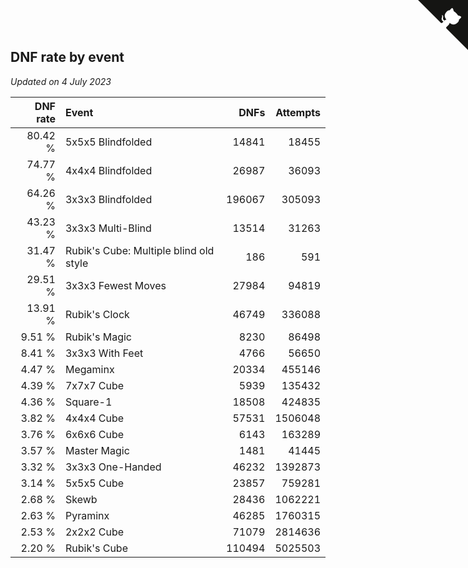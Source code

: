 ## DNF rate by event

*Updated on  4 July 2023*

| DNF rate | Event | DNFs | Attempts |
| ---: | :--- | ---: | ---: |
| 80.42 % | 5x5x5 Blindfolded | 14841 | 18455 |
| 74.77 % | 4x4x4 Blindfolded | 26987 | 36093 |
| 64.26 % | 3x3x3 Blindfolded | 196067 | 305093 |
| 43.23 % | 3x3x3 Multi-Blind | 13514 | 31263 |
| 31.47 % | Rubik's Cube: Multiple blind old style | 186 | 591 |
| 29.51 % | 3x3x3 Fewest Moves | 27984 | 94819 |
| 13.91 % | Rubik's Clock | 46749 | 336088 |
| 9.51 % | Rubik's Magic | 8230 | 86498 |
| 8.41 % | 3x3x3 With Feet | 4766 | 56650 |
| 4.47 % | Megaminx | 20334 | 455146 |
| 4.39 % | 7x7x7 Cube | 5939 | 135432 |
| 4.36 % | Square-1 | 18508 | 424835 |
| 3.82 % | 4x4x4 Cube | 57531 | 1506048 |
| 3.76 % | 6x6x6 Cube | 6143 | 163289 |
| 3.57 % | Master Magic | 1481 | 41445 |
| 3.32 % | 3x3x3 One-Handed | 46232 | 1392873 |
| 3.14 % | 5x5x5 Cube | 23857 | 759281 |
| 2.68 % | Skewb | 28436 | 1062221 |
| 2.63 % | Pyraminx | 46285 | 1760315 |
| 2.53 % | 2x2x2 Cube | 71079 | 2814636 |
| 2.20 % | Rubik's Cube | 110494 | 5025503 |


<a href="https://github.com/jonatanklosko/wca_statistics" class="github-corner" aria-label="View source on Github"><svg width="80" height="80" viewBox="0 0 250 250" style="fill:#151513; color:#fff; position: absolute; top: 0; border: 0; right: 0;" aria-hidden="true"><path d="M0,0 L115,115 L130,115 L142,142 L250,250 L250,0 Z"></path><path d="M128.3,109.0 C113.8,99.7 119.0,89.6 119.0,89.6 C122.0,82.7 120.5,78.6 120.5,78.6 C119.2,72.0 123.4,76.3 123.4,76.3 C127.3,80.9 125.5,87.3 125.5,87.3 C122.9,97.6 130.6,101.9 134.4,103.2" fill="currentColor" style="transform-origin: 130px 106px;" class="octo-arm"></path><path d="M115.0,115.0 C114.9,115.1 118.7,116.5 119.8,115.4 L133.7,101.6 C136.9,99.2 139.9,98.4 142.2,98.6 C133.8,88.0 127.5,74.4 143.8,58.0 C148.5,53.4 154.0,51.2 159.7,51.0 C160.3,49.4 163.2,43.6 171.4,40.1 C171.4,40.1 176.1,42.5 178.8,56.2 C183.1,58.6 187.2,61.8 190.9,65.4 C194.5,69.0 197.7,73.2 200.1,77.6 C213.8,80.2 216.3,84.9 216.3,84.9 C212.7,93.1 206.9,96.0 205.4,96.6 C205.1,102.4 203.0,107.8 198.3,112.5 C181.9,128.9 168.3,122.5 157.7,114.1 C157.9,116.9 156.7,120.9 152.7,124.9 L141.0,136.5 C139.8,137.7 141.6,141.9 141.8,141.8 Z" fill="currentColor" class="octo-body"></path></svg></a><style>.github-corner:hover .octo-arm{animation:octocat-wave 560ms ease-in-out}@keyframes octocat-wave{0%,100%{transform:rotate(0)}20%,60%{transform:rotate(-25deg)}40%,80%{transform:rotate(10deg)}}@media (max-width:500px){.github-corner:hover .octo-arm{animation:none}.github-corner .octo-arm{animation:octocat-wave 560ms ease-in-out}}</style>
